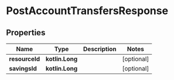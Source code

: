 
# PostAccountTransfersResponse

## Properties
| Name | Type | Description | Notes |
| ------------ | ------------- | ------------- | ------------- |
| **resourceId** | **kotlin.Long** |  |  [optional] |
| **savingsId** | **kotlin.Long** |  |  [optional] |




